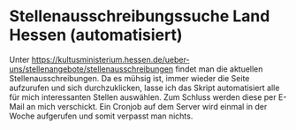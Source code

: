 # Stellenausschreibungssuche Land Hessen (automatisiert)
Unter https://kultusministerium.hessen.de/ueber-uns/stellenangebote/stellenausschreibungen findet man die aktuellen Stellenausschreibungen.
Da es mühsig ist, immer wieder die Seite aufzurufen und sich durchzuklicken, lasse ich das Skript automatisiert alle für mich interessanten Stellen auswählen.
Zum Schluss werden diese per E-Mail an mich verschickt.
Ein Cronjob auf dem Server wird einmal in der Woche aufgerufen und somit verpasst man nichts.
